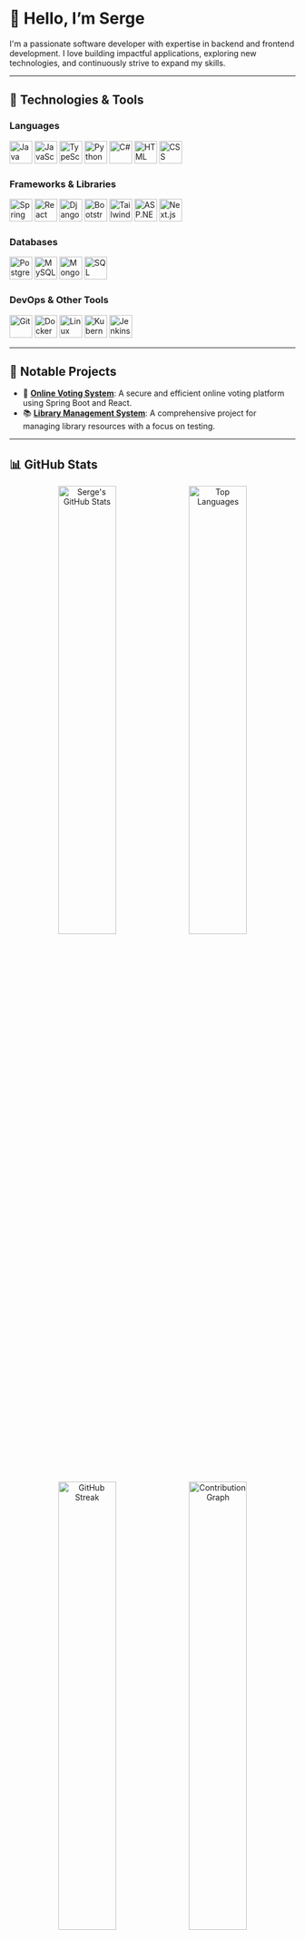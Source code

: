 # 👋 Hello, I’m Serge 

I'm a passionate software developer with expertise in backend and frontend development. I love building impactful applications, exploring new technologies, and continuously strive to expand my skills.

---

## 🔧 Technologies & Tools

### Languages
<p>
  <img src="https://img.icons8.com/color/48/000000/java-coffee-cup-logo.png" alt="Java" title="Java" width="40" height="40"/>
  <img src="https://img.icons8.com/color/48/000000/javascript.png" alt="JavaScript" title="JavaScript" width="40" height="40"/>
  <img src="https://img.icons8.com/color/48/000000/typescript.png" alt="TypeScript" title="TypeScript" width="40" height="40"/>
  <img src="https://img.icons8.com/color/48/000000/python.png" alt="Python" title="Python" width="40" height="40"/>
  <img src="https://img.icons8.com/color/48/000000/c-sharp-logo-2.png" alt="C#" title="C# (.NET)" width="40" height="40"/>
  <img src="https://img.icons8.com/color/48/000000/html-5.png" alt="HTML" title="HTML" width="40" height="40"/>
  <img src="https://img.icons8.com/color/48/000000/css3.png" alt="CSS" title="CSS" width="40" height="40"/>
</p>

### Frameworks & Libraries
<p>
  <img src="https://img.icons8.com/color/48/000000/spring-logo.png" alt="Spring Boot" title="Spring Boot" width="40" height="40"/>
  <img src="https://img.icons8.com/color/48/000000/react-native.png" alt="React" title="React" width="40" height="40"/>
  <img src="https://img.icons8.com/color/48/000000/django.png" alt="Django" title="Django" width="40" height="40"/>
  <img src="https://img.icons8.com/color/48/000000/bootstrap.png" alt="Bootstrap" title="Bootstrap" width="40" height="40"/>
  <img src="https://img.icons8.com/color/48/000000/tailwindcss.png" alt="Tailwind CSS" title="Tailwind CSS" width="40" height="40"/>
  <img src="https://upload.wikimedia.org/wikipedia/commons/e/ee/.NET_Core_Logo.svg" alt="ASP.NET" title="ASP.NET" width="40" height="40"/>
  <img src="https://img.icons8.com/color/48/000000/nextjs.png" alt="Next.js" title="Next.js" width="40" height="40"/>
</p>

### Databases
<p>
  <img src="https://img.icons8.com/color/48/000000/postgreesql.png" alt="PostgreSQL" title="PostgreSQL" width="40" height="40"/>
  <img src="https://img.icons8.com/color/48/000000/mysql-logo.png" alt="MySQL" title="MySQL" width="40" height="40"/>
  <img src="https://img.icons8.com/color/48/000000/mongodb.png" alt="MongoDB" title="MongoDB" width="40" height="40"/>
  <img src="https://upload.wikimedia.org/wikipedia/en/thumb/4/43/Microsoft_SQL_Server_Logo.svg/1200px-Microsoft_SQL_Server_Logo.svg.png" alt="SQL Server" title="SQL Server" width="40" height="40"/>
</p>

### DevOps & Other Tools
<p>
  <img src="https://img.icons8.com/color/48/000000/git.png" alt="Git" title="Git" width="40" height="40"/>
  <img src="https://img.icons8.com/color/48/000000/docker.png" alt="Docker" title="Docker" width="40" height="40"/>
  <img src="https://img.icons8.com/color/48/000000/linux.png" alt="Linux" title="Linux" width="40" height="40"/>
  <img src="https://img.icons8.com/color/48/000000/kubernetes.png" alt="Kubernetes" title="Kubernetes" width="40" height="40"/>
  <img src="https://img.icons8.com/color/48/000000/jenkins.png" alt="Jenkins" title="Jenkins" width="40" height="40"/>
</p>

---

## 🌟 Notable Projects

- 🔗 [**Online Voting System**](https://github.com/Ngogaserge/Online-Voting-System): A secure and efficient online voting platform using Spring Boot and React.
- 📚 [**Library Management System**](https://github.com/Ngogaserge/mid_testing_25504): A comprehensive project for managing library resources with a focus on testing.

---

## 📊 GitHub Stats

<div align="center">
  <img src="https://github-readme-stats.vercel.app/api?username=Ngogaserge&show_icons=true&theme=radical&cache_seconds=1800" alt="Serge's GitHub Stats" width="45%"/>
  <img src="https://github-readme-stats.vercel.app/api/top-langs/?username=Ngogaserge&layout=compact&theme=radical&langs_count=6" alt="Top Languages" width="45%"/>
</div>

<div align="center">
  <img src="https://streak-stats.demolab.com/?user=Ngogaserge&theme=radical" alt="GitHub Streak" width="45%"/>
  <img src="https://github-contribution-graph.ez4o.com/?username=Ngogaserge&theme=gruvbox-light&background=1A1B27" alt="Contribution Graph" width="45%"/>
  <img src="https://komarev.com/ghpvc/?username=Ngogaserge&color=blueviolet&style=flat-square" alt="Profile Views" width="20%"/>
</div>

---

## 📫 Connect with Me

<div align="center">
  <a href="https://linkedin.com/in/Ngoga-serge"><img src="https://img.icons8.com/color/48/000000/linkedin-circled--v1.png" alt="LinkedIn" width="40" height="40"/></a>
  <a href="https://twitter.com/nserge__"><img src="https://img.icons8.com/color/48/000000/twitter-circled.png" alt="Twitter" width="40" height="40"/></a>
  <a href="https://instagram.com/ng_serge"><img src="https://img.icons8.com/color/48/000000/instagram-new--v1.png" alt="Instagram" width="40" height="40"/></a>
  <a href="mailto:sergengoga05@gmail.com"><img src="https://img.icons8.com/color/48/000000/gmail-new.png" alt="Email" width="40" height="40"/></a>
</div>
